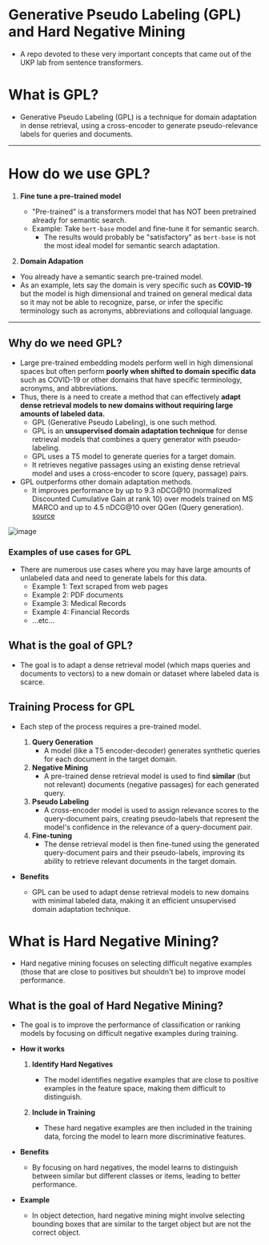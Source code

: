 # Generative Pseudo Labeling (GPL) and Hard Negative Mining
* A repo devoted to these very important concepts that came out of the UKP lab from sentence transformers.


# What is GPL?
* Generative Pseudo Labeling (GPL) is a technique for domain adaptation in dense retrieval, using a cross-encoder to generate pseudo-relevance labels for queries and documents.

---
# How do we use GPL?
1. **Fine tune a pre-trained model**
   * "Pre-trained" is a transformers model that has NOT been pretrained already for semantic search.
   * Example: Take `bert-base` model and fine-tune it for semantic search.
     * The results would probably be "satisfactory" as `bert-base` is not the most ideal model for semantic search adaptation.

 2. **Domain Adapation**
  * You already have a semantic search pre-trained model.
  * As an example, lets say the domain is very specific such as **COVID-19** but the model is high dimensional and trained on general medical data so it may not be able to recognize, parse, or infer the specific terminology such as acronyms, abbreviations and colloquial language. 

---
## Why do we need GPL?
* Large pre-trained embedding models perform well in high dimensional spaces but often perform **poorly when shifted to domain specific data** such as COVID-19 or other domains that have specific terminology, acronyms, and abbreviations.
* Thus, there is a need to create a method that can effectively **adapt dense retrieval models to new domains without requiring large amounts of labeled data.** 
  * GPL (Generative Pseudo Labeling), is one such method.
  * GPL is an **unsupervised domain adaptation technique** for dense retrieval models that combines a query generator with pseudo-labeling.
  * GPL uses a T5 model to generate queries for a target domain.
  * It retrieves negative passages using an existing dense retrieval model and uses a cross-encoder to score (query, passage) pairs.
* GPL outperforms other domain adaptation methods.
  * It improves performance by up to 9.3 nDCG@10 (normalized Discounted Cumulative Gain at rank 10) over models trained on MS MARCO and up to 4.5 nDCG@10 over QGen (Query generation). [source](https://zilliz.com/blog/generative-pseudo-labeling-for-unsupervised-domain-adaptation-of-dense-retrieval)

![image](https://github.com/user-attachments/assets/0b4c1f8f-2171-4f7d-bd26-fd260456f021)

### Examples of use cases for GPL
* There are numerous use cases where you may have large amounts of unlabeled data and need to generate labels for this data.
  * Example 1: Text scraped from web pages
  * Example 2: PDF documents
  * Example 3: Medical Records
  * Example 4: Financial Records
  * ...etc...

## What is the goal of GPL?
* The goal is to adapt a dense retrieval model (which maps queries and documents to vectors) to a new domain or dataset where labeled data is scarce. 

## Training Process for GPL
* Each step of the process requires a pre-trained model.
  1. **Query Generation**
     * A model (like a T5 encoder-decoder) generates synthetic queries for each document in the target domain. 
  2. **Negative Mining**
     * A pre-trained dense retrieval model is used to find **similar** (but not relevant) documents (negative passages) for each generated query. 
  3. **Pseudo Labeling**
     * A cross-encoder model is used to assign relevance scores to the query-document pairs, creating pseudo-labels that represent the model's confidence in the relevance of a query-document pair. 
  4. **Fine-tuning**
     * The dense retrieval model is then fine-tuned using the generated query-document pairs and their pseudo-labels, improving its ability to retrieve relevant documents in the target domain. 

* **Benefits**
  * GPL can be used to adapt dense retrieval models to new domains with minimal labeled data, making it an efficient unsupervised domain adaptation technique. 


# What is Hard Negative Mining?
* Hard negative mining focuses on selecting difficult negative examples (those that are close to positives but shouldn't be) to improve model performance.

## What is the goal of Hard Negative Mining?
* The goal is to improve the performance of classification or ranking models by focusing on difficult negative examples during training. 
* **How it works**
  1. **Identify Hard Negatives**
     * The model identifies negative examples that are close to positive examples in the feature space, making them difficult to distinguish. 

  2. **Include in Training**
     * These hard negative examples are then included in the training data, forcing the model to learn more discriminative features. 

* **Benefits**
  * By focusing on hard negatives, the model learns to distinguish between similar but different classes or items, leading to better performance. 
* **Example**
  * In object detection, hard negative mining might involve selecting bounding boxes that are similar to the target object but are not the correct object. 

